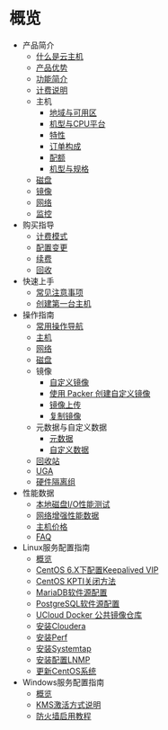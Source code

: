 # 概览

* 产品简介
    * [什么是云主机](compute/uhost/introduction/concept)
    * [产品优势](compute/uhost/introduction/advantages)
    * [功能简介](compute/uhost/introduction/functions)
    * [计费说明](compute/uhost/introduction/charge)
    * 主机
        * [地域与可用区](compute/uhost/introduction/uhost/az)
        * [机型与CPU平台](compute/uhost/introduction/uhost/type_new)
        * [特性](compute/uhost/introduction/uhost/feature)
        * [订单构成](compute/uhost/introduction/uhost/lifecycle)
        * [配额](compute/uhost/introduction/uhost/quota)
        * [机型与规格](compute/uhost/introduction/uhost/type)
    * [磁盘](compute/uhost/introduction/disk)
    * [镜像](compute/uhost/introduction/image)
    * [网络](compute/uhost/introduction/network)
    * [监控](compute/uhost/introduction/monitor)
* 购买指导
    * [计费模式](compute/uhost/buy/charge)
    * [配置变更](compute/uhost/buy/configuration)
    * [续费](compute/uhost/buy/renew)
    * [回收](compute/uhost/buy/recycle)
* 快速上手
    * [常见注意事项](compute/uhost/newuser/tips)
    * [创建第一台主机](compute/uhost/newuser/briefguide)
* 操作指南
    * [常用操作导航](compute/uhost/guide/nav)
    * [主机](compute/uhost/guide/common)
    * [网络](compute/uhost/guide/network)
    * [磁盘](compute/uhost/guide/disk)
    * 镜像
        * [自定义镜像](compute/uhost/guide/image/common)
        * [使用 Packer 创建自定义镜像](compute/uhost/guide/image/packer)
        * [镜像上传](compute/uhost/guide/image/upload_image)
        * [复制镜像](compute/uhost/guide/image/copy)
    * 元数据与自定义数据
        * [元数据](compute/uhost/guide/metadata/metadata-server)
        * [自定义数据](compute/uhost/guide/metadata/userdata) 
    * [回收站](compute/uhost/guide/recycle_bin)
    * [UGA](compute/uhost/guide/uga)
    * [硬件隔离组](compute/uhost/guide/isolationgroup)
* 性能数据
    * [本地磁盘I/O性能测试](compute/uhost/testdata/io_uhost)
    * [网络增强性能数据](compute/uhost/testdata/netenhanced)
    * [主机价格](compute/uhost/price.md) 
    * [FAQ](compute/uhost/faq) 
* Linux服务配置指南
    * [概览](compute/uhost/public/guide)
    * [CentOS 6.X下配置Keepalived VIP](compute/uhost/public/keepalived)
    * [CentOS KPTI关闭方法](compute/uhost/public/centos_kpti)
    * [MariaDB软件源配置](compute/uhost/public/mariadb)
    * [PostgreSQL软件源配置](compute/uhost/public/postgre)
    * [UCloud Docker 公共镜像仓库](compute/uhost/public/docker)
    * [安装Cloudera](compute/uhost/public/cloudera)
    * [安装Perf](compute/uhost/public/perf)
    * [安装Systemtap](compute/uhost/public/systemtap)
    * [安装配置LNMP](compute/uhost/public/lnmp)
    * [更新CentOS系统](compute/uhost/public/centos_update_version)
* Windows服务配置指南
    * [概览](compute/uhost/windows_op/guide)
    * [KMS激活方式说明](compute/uhost/windows_op/kms)
    * [防火墙启用教程](compute/uhost/windows_op/win_firewall)
    
        
